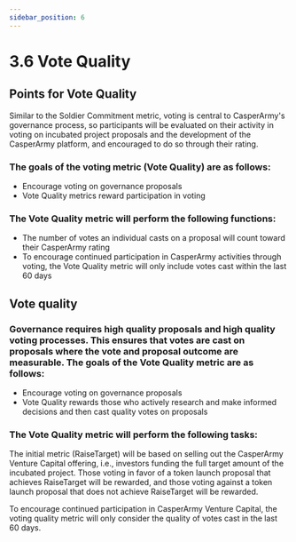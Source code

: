 ```yaml
---
sidebar_position: 6
---
```


# 3.6 Vote Quality

## Points for Vote Quality

Similar to the Soldier Commitment metric, voting is central to CasperArmy's governance process, so participants will be evaluated on their activity in voting on incubated project proposals and the development of the CasperArmy platform, and encouraged to do so through their rating.

### The goals of the voting metric (Vote Quality) are as follows:

- Encourage voting on governance proposals
- Vote Quality metrics reward participation in voting

### The Vote Quality metric will perform the following functions:

- The number of votes an individual casts on a proposal will count toward their CasperArmy rating
- To encourage continued participation in CasperArmy activities through voting, the Vote Quality metric will only include votes cast within the last 60 days

## Vote quality

### Governance requires high quality proposals and high quality voting processes. This ensures that votes are cast on proposals where the vote and proposal outcome are measurable. The goals of the Vote Quality metric are as follows:

- Encourage voting on governance proposals
- Vote Quality rewards those who actively research and make informed decisions and then cast quality votes on proposals

### The Vote Quality metric will perform the following tasks:

The initial metric (RaiseTarget) will be based on selling out the CasperArmy Venture Capital offering, i.e., investors funding the full target amount of the incubated project. Those voting in favor of a token launch proposal that achieves RaiseTarget will be rewarded, and those voting against a token launch proposal that does not achieve RaiseTarget will be rewarded.

To encourage continued participation in CasperArmy Venture Capital, the voting quality metric will only consider the quality of votes cast in the last 60 days.
